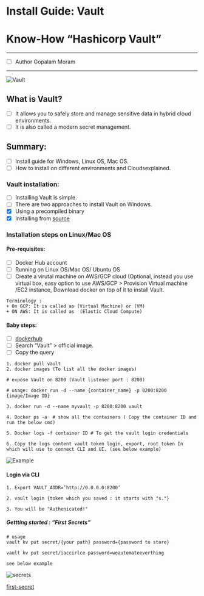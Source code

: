 # Install Guide: Vault

# Know-How “Hashicorp Vault”
- - - - - - - - - - - - - - - - - - - - - - - - - - - - - - - - 

- [ ] Author Gopalam Moram
_ _ _ _ _ _ _ _ _ _ _ _ _ _ _ _ _ _ _ _  _ _ _ _ _ _ _  _ _ _ _

![Vault](.../vault.jpg)

## What is Vault?

- [ ] It allows you to safely store and manage sensitive data in hybrid cloud environments.
- [ ] It is also called a modern secret management.

## Summary:

- [ ] Install guide for Windows, Linux OS, Mac OS.
- [ ] How to install on different environments and Cloudsexplained.

### Vault installation:

- [ ] Installing Vault is simple. 
- [ ] There are two approaches to install Vault on Windows.
- [x] Using a precompiled binary
- [x] Installing from [source](https://www.vaultproject.io/docs/install)
  
### Installation steps on Linux/Mac OS

#### Pre-requisites:

- [ ] Docker Hub account
- [ ] Running on Linux OS/Mac OS/ Ubuntu OS 
- [ ] Create a virutal machine on AWS/GCP cloud (Optional, instead you use virtual box, easy option to use AWS/GCP  > Provision Virtual machine /EC2 instance, Download docker on top of it to install Vault.

```
Terminology :
+ On GCP: It is called as (Virtual Machine) or (VM)
+ ON AWS: It is called as  (Elastic Cloud Compute)
```

#### Baby steps:

- [ ] [dockerhub](https://hub.docker.com/)
- [ ] Search “Vault” > official image.
- [ ] Copy the query 
```
1. docker pull vault
2. docker images (To list all the docker images)

# expose Vault on 8200 (Vault listener port : 8200)
 
# usage: docker run -d --name {container_name} -p 8200:8200 {image/Image ID}

3. docker run -d --name myvault -p 8200:8200 vault  

4. Docker ps -a  # show all the containers ( Copy the container ID and run the below cmd)

5. Docker logs -f container ID # To get the vault login credentials

6. Copy the logs content vault token login, export, root token In which will use to connect CLI and UI. (see below example)
```
![Example](/Users/gopalam.moram/Documents/login.jpg)

#### Login via CLI

```
1. Export VAULT_ADDR=’http://0.0.0.0:8200’

2. vault login {token which you saved : it starts with "s."}

3. You will be "Authenicated!"
```
##### Gettting started : “First Secrets”

```
# usage
vault kv put secret/{your path} password={password to store}

vault kv put secret/iaccirlce password=weautomateeverthing

see below example

```

![secrets](/Users/gopalam.moram/Documents/sec.jpg)

[first-secret](https://learn.hashicorp.com/vault/getting-started/first-secret)





 	



